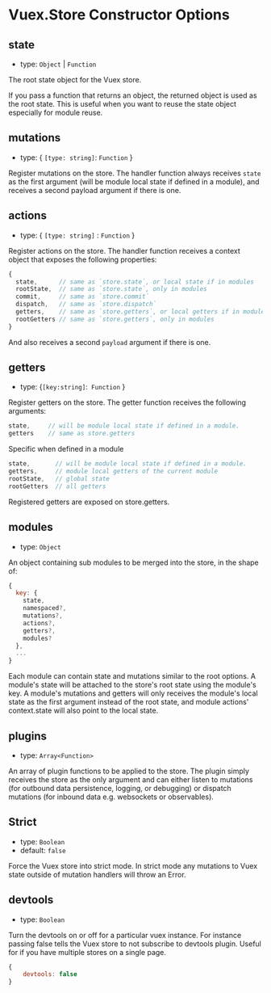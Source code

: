 # Vuex.Store Constructor Options

## state

* type: `Object` | `Function`

The root state object for the Vuex store.

If you pass a function that returns an object, the returned object is used as the root state. This is useful when you want to reuse the state object especially for module reuse.

## mutations

* type: { `[type: string]`: `Function` }

Register mutations on the store. The handler function always receives `state` as the first argument (will be module local state if defined in a module), and receives a second payload argument if there is one.

## actions

* type: { `[type: string]` : `Function` }

Register actions on the store. The handler function receives a context object that exposes the following properties:

```js
{
  state,      // same as `store.state`, or local state if in modules
  rootState,  // same as `store.state`, only in modules
  commit,     // same as `store.commit`
  dispatch,   // same as `store.dispatch`
  getters,    // same as `store.getters`, or local getters if in modules
  rootGetters // same as `store.getters`, only in modules
}
```

And also receives a second `payload` argument if there is one.

## getters

* type: {`[key:string]`:` Function` }

Register getters on the store. The getter function receives the following arguments:

```js
state,     // will be module local state if defined in a module.
getters    // same as store.getters
```

Specific when defined in a module

```js
state,       // will be module local state if defined in a module.
getters,     // module local getters of the current module
rootState,   // global state
rootGetters  // all getters
```

Registered getters are exposed on store.getters.

## modules

* type: `Object`

An object containing sub modules to be merged into the store, in the shape of:

```js
{
  key: {
    state,
    namespaced?,
    mutations?,
    actions?,
    getters?,
    modules?
  },
  ...
}
```

Each module can contain state and mutations similar to the root options. A module's state will be attached to the store's root state using the module's key. A module's mutations and getters will only receives the module's local state as the first argument instead of the root state, and module actions' context.state will also point to the local state.

## plugins

* type: `Array<Function>`

An array of plugin functions to be applied to the store. The plugin simply receives the store as the only argument and can either listen to mutations (for outbound data persistence, logging, or debugging) or dispatch mutations (for inbound data e.g. websockets or observables).

## Strict

* type: `Boolean`
* default: `false`

Force the Vuex store into strict mode. In strict mode any mutations to Vuex state outside of mutation handlers will throw an Error.

## devtools

* type: `Boolean`

Turn the devtools on or off for a particular vuex instance. For instance passing false tells the Vuex store to not subscribe to devtools plugin. Useful for if you have multiple stores on a single page.

```js
{
    devtools: false
}
```